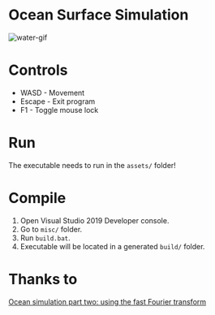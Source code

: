 # Ocean Surface Simulation
![water-gif](./docs/water.gif)

# Controls
* WASD - Movement
* Escape - Exit program
* F1 - Toggle mouse lock

# Run
The executable needs to run in the `assets/` folder!

# Compile
1. Open Visual Studio 2019 Developer console.
2. Go to `misc/` folder.
3. Run `build.bat`.
4. Executable will be located in a generated `build/` folder.

# Thanks to
[Ocean simulation part two: using the fast Fourier transform](https://www.keithlantz.net/2011/11/ocean-simulation-part-two-using-the-fast-fourier-transform/)
